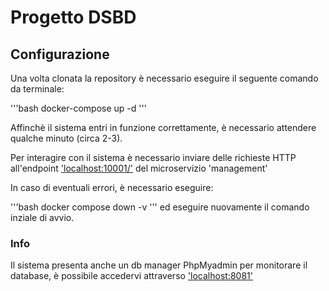 # Progetto DSBD

## Configurazione
Una volta clonata la repository è necessario eseguire il seguente comando da terminale:

'''bash
docker-compose up -d
'''

Affinchè il sistema entri in funzione correttamente, è necessario attendere qualche minuto (circa 2-3).

Per interagire con il sistema è necessario inviare delle richieste HTTP all'endpoint <a href="http://localhost:10001/" target="_blank">'localhost:10001/'</a> del microservizio 'management'

In caso di eventuali errori, è necessario eseguire:

'''bash
docker compose down -v
'''
ed eseguire nuovamente il comando inziale di avvio.

### Info
Il sistema presenta anche un db manager PhpMyadmin per monitorare il database, è possibile accedervi attraverso <a href="http://localhost:8081" target="_blank">'localhost:8081'</a>

